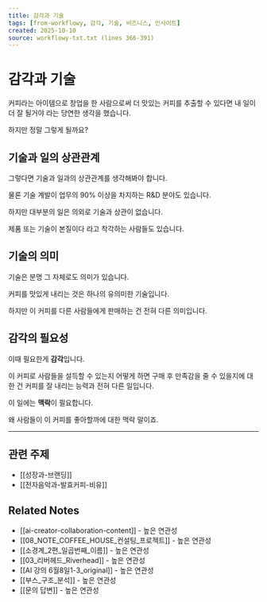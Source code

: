 ```yaml
---
title: 감각과 기술
tags: [from-workflowy, 감각, 기술, 비즈니스, 인사이트]
created: 2025-10-10
source: workflowy-txt.txt (lines 366-391)
---
```


# 감각과 기술

커피라는 아이템으로 창업을 한 사람으로써 더 맛있는 커피를 추출할 수 있다면 내 일이 더 잘 될거야 라는 당연한 생각을 했습니다.

하지만 정말 그렇게 될까요?

## 기술과 일의 상관관계

그렇다면 기술과 일과의 상관관계를 생각해봐야 합니다.

물론 기술 계발이 업무의 90% 이상을 차지하는 R&D 분야도 있습니다.

하지만 대부분의 일은 의외로 기술과 상관이 없습니다.

제품 또는 기술이 본질이다 라고 착각하는 사람들도 있습니다.

## 기술의 의미

기술은 분명 그 자체로도 의미가 있습니다.

커피를 맛있게 내리는 것은 하나의 유의미한 기술입니다.

하지만 이 커피를 다른 사람들에게 판매하는 건 전혀 다른 의미입니다.

## 감각의 필요성

이때 필요한게 **감각**입니다.

이 커피로 사람들을 설득할 수 있는지 어떻게 하면 구매 후 만족감을 줄 수 있을지에 대한 건 커피를 잘 내리는 능력과 전혀 다른 일입니다.

이 일에는 **맥락**이 필요합니다.

왜 사람들이 이 커피를 좋아할까에 대한 맥락 말이죠.

---

## 관련 주제

- [[성장과-브랜딩]]
- [[전자음악과-발효커피-비유]]

## Related Notes
- [[ai-creator-collaboration-content]] - 높은 연관성
- [[08_NOTE_COFFEE_HOUSE_컨설팅_프로젝트]] - 높은 연관성
- [[소경계_2편_일곱번째_이름]] - 높은 연관성
- [[03_리버헤드_Riverhead]] - 높은 연관성
- [[AI 강의 6월8일1-3_original]] - 높은 연관성
- [[부스_구조_분석]] - 높은 연관성
- [[문의 답변]] - 높은 연관성
